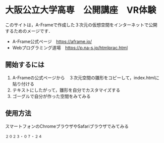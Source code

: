 # 大阪公立大学高専　公開講座　VR体験

このサイトは，A-Frameで作成した３次元の仮想空間をインターネットで公開するためのメージです．

- A-Frame公式ページ　https://aframe.io/
- Webプログラミング道場　https://p.na-s.jp/htmlprac.html

## 開始するには

1. A-Frameの公式ページから　３次元空間の雛形をコピーして，index.htmlに貼り付ける
2. テキストにしたがって，雛形を自分でカスタマイズする
3. ゴーグルで自分が作った空間をみてみる

## 使用方法

スマートフォンのChromeブラウザやSafariブラウザでみてみる

```Date
２０２３・０７・２４
